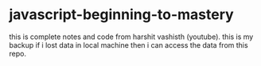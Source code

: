 # javascript-beginning-to-mastery
this is complete notes and code from harshit vashisth (youtube).
this is my backup if i lost data in local machine then i can access the data from this repo.
